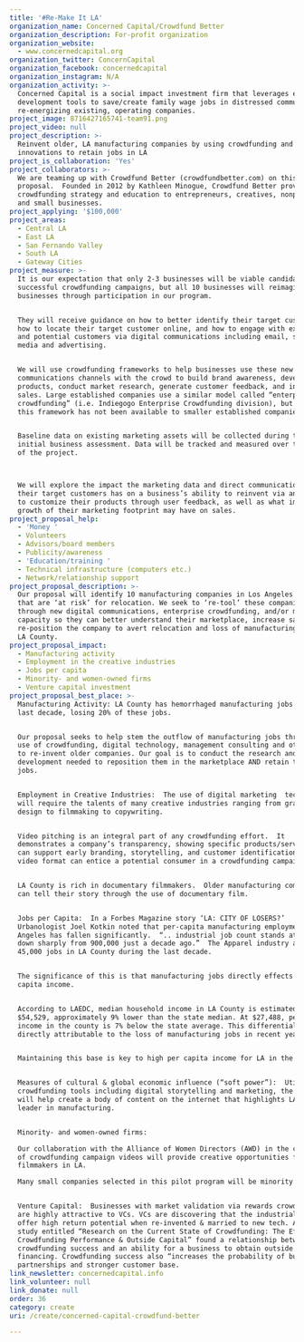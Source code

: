 ```yaml
---
title: '#Re-Make It LA'
organization_name: Concerned Capital/Crowdfund Better
organization_description: For-profit organization
organization_website:
  - www.concernedcapital.org
organization_twitter: ConcernCapital
organization_facebook: concernedcapital
organization_instagram: N/A
organization_activity: >-
  Concerned Capital is a social impact investment firm that leverages economic
  development tools to save/create family wage jobs in distressed communities by
  re-energizing existing, operating companies.
project_image: 8716427165741-team91.png
project_video: null
project_description: >-
  Reinvent older, LA manufacturing companies by using crowdfunding and other
  innovations to retain jobs in LA
project_is_collaboration: 'Yes'
project_collaborators: >-
  We are teaming up with Crowdfund Better (crowdfundbetter.com) on this
  proposal.  Founded in 2012 by Kathleen Minogue, Crowdfund Better provides
  crowdfunding strategy and education to entrepreneurs, creatives, nonprofits,
  and small businesses.
project_applying: '$100,000'
project_areas:
  - Central LA
  - East LA
  - San Fernando Valley
  - South LA
  - Gateway Cities
project_measure: >-
  It is our expectation that only 2-3 businesses will be viable candidates for
  successful crowdfunding campaigns, but all 10 businesses will reimagine their
  businesses through participation in our program.


  They will receive guidance on how to better identify their target customer,
  how to locate their target customer online, and how to engage with existing
  and potential customers via digital communications including email, social
  media and advertising. 


  We will use crowdfunding frameworks to help businesses use these new
  communications channels with the crowd to build brand awareness, develop new
  products, conduct market research, generate customer feedback, and increase
  sales. Large established companies use a similar model called “enterprise
  crowdfunding” (i.e. Indiegogo Enterprise Crowdfunding division), but until now
  this framework has not been available to smaller established companies. 


  Baseline data on existing marketing assets will be collected during the
  initial business assessment. Data will be tracked and measured over the life
  of the project.



  We will explore the impact the marketing data and direct communications with
  their target customers has on a business’s ability to reinvent via an ability
  to customize their products through user feedback, as well as what impact the
  growth of their marketing footprint may have on sales.
project_proposal_help:
  - 'Money '
  - Volunteers
  - Advisors/board members
  - Publicity/awareness
  - 'Education/training '
  - Technical infrastructure (computers etc.)
  - Network/relationship support
project_proposal_description: >-
  Our proposal will identify 10 manufacturing companies in Los Angeles County
  that are ‘at risk’ for relocation. We seek to ‘re-tool’ these companies
  through new digital communications, enterprise crowdfunding, and/or management
  capacity so they can better understand their marketplace, increase sales and
  re-position the company to avert relocation and loss of manufacturing jobs in
  LA County.
project_proposal_impact:
  - Manufacturing activity
  - Employment in the creative industries
  - Jobs per capita
  - Minority- and women-owned firms
  - Venture capital investment
project_proposal_best_place: >-
  Manufacturing Activity: LA County has hemorrhaged manufacturing jobs in the
  last decade, losing 20% of these jobs. 


  Our proposal seeks to help stem the outflow of manufacturing jobs through the
  use of crowdfunding, digital technology, management consulting and other tools
  to re-invent older companies. Our goal is to conduct the research and
  development needed to reposition them in the marketplace AND retain their
  jobs.


  Employment in Creative Industries:  The use of digital marketing  techniques
  will require the talents of many creative industries ranging from graphic
  design to filmmaking to copywriting. 


  Video pitching is an integral part of any crowdfunding effort.  It
  demonstrates a company’s transparency, showing specific products/services; it
  can support early branding, storytelling, and customer identification;  the
  video format can entice a potential consumer in a crowdfunding campaign.


  LA County is rich in documentary filmmakers.  Older manufacturing companies
  can tell their story through the use of documentary film. 


  Jobs per Capita:  In a Forbes Magazine story ‘LA: CITY OF LOSERS?’
  Urbanologist Joel Kotkin noted that per-capita manufacturing employment in Los
  Angeles has fallen significantly.  “.. industrial job count stands at 363,900,
  down sharply from 900,000 just a decade ago.”  The Apparel industry alone lost
  45,000 jobs in LA County during the last decade. 


  The significance of this is that manufacturing jobs directly effects per
  capita income. 


  According to LAEDC, median household income in LA County is estimated to be
  $54,529, approximately 9% lower than the state median. At $27,488, per capita
  income in the county is 7% below the state average. This differential is
  directly attributable to the loss of manufacturing jobs in recent years.


  Maintaining this base is key to high per capita income for LA in the future.


  Measures of cultural & global economic influence (“soft power”):  Utilizing
  crowdfunding tools including digital storytelling and marketing, the project
  will help create a body of content on the internet that highlights LA as a
  leader in manufacturing.  


  Minority- and women-owned firms:

  Our collaboration with the Alliance of Women Directors (AWD) in the creation
  of crowdfunding campaign videos will provide creative opportunities for women
  filmmakers in LA. 

  Many small companies selected in this pilot program will be minority owned. 


  Venture Capital:  Businesses with market validation via rewards crowdfunding
  are highly attractive to VCs. VCs are discovering that the industrial sector
  offer high return potential when re-invented & married to new tech. An SBA
  study entitled “Research on the Current State of Crowdfunding: The Effect of
  Crowdfunding Performance & Outside Capital” found a relationship between
  crowdfunding success and an ability for a business to obtain outside
  financing. Crowdfunding success also “increases the probability of business
  partnerships and stronger customer base.
link_newsletter: concernedcapital.info
link_volunteer: null
link_donate: null
order: 36
category: create
uri: /create/concerned-capital-crowdfund-better

---
```

